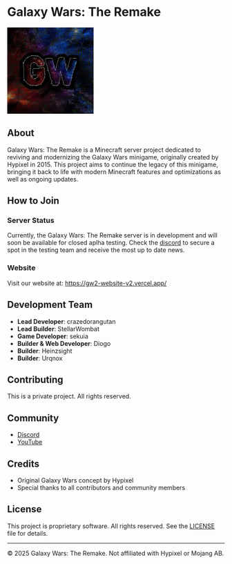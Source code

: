 # Galaxy Wars: The Remake

![Galaxy Wars Logo](gw-logo.jpeg)

## About
Galaxy Wars: The Remake is a Minecraft server project dedicated to reviving and modernizing the Galaxy Wars minigame, originally created by Hypixel in 2015. This project aims to continue the legacy of this minigame, bringing it back to life with modern Minecraft features and optimizations as well as ongoing updates.

## How to Join
### Server Status
Currently, the Galaxy Wars: The Remake server is in development and will soon be available for closed aplha testing. Check the [discord](https://discord.gg/FzQNJKZMf3) to secure a spot in the testing team and receive the most up to date news.

### Website
Visit our website at: https://gw2-website-v2.vercel.app/

## Development Team
- **Lead Developer**: crazedorangutan
- **Lead Builder**: StellarWombat
- **Game Developer**: sekuia
- **Builder & Web Developer**: Diogo
- **Builder**: Heinzsight
- **Builder**: Urqnox

## Contributing
This is a private project. All rights reserved.

## Community
- [Discord](https://discord.gg/FzQNJKZMf3)
- [YouTube](https://www.youtube.com/@galaxywarsremakeproject9763)

## Credits
- Original Galaxy Wars concept by Hypixel
- Special thanks to all contributors and community members

## License
This project is proprietary software. All rights reserved. See the [LICENSE](LICENSE) file for details.

---
© 2025 Galaxy Wars: The Remake. Not affiliated with Hypixel or Mojang AB.
